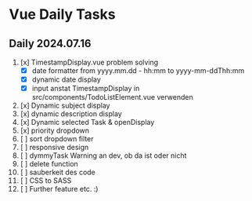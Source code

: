 # Vue Daily Tasks
## Daily 2024.07.16
1. [x] TimestampDisplay.vue problem solving
    - [x] date formatter from yyyy.mm.dd - hh:mm to yyyy-mm-ddThh:mm
    - [x] dynamic date display
    - [x] input anstat TimestampDisplay in src/components/TodoListElement.vue verwenden
2. [x] Dynamic subject display
3. [x] dynamic description display
4. [x] Dynamic selected Task & openDisplay
5. [x] priority dropdown
6. [ ] sort dropdown filter
7. [ ] responsive design
8. [ ] dymmyTask Warning an dev, ob da ist oder nicht
9. [ ] delete function
10. [ ] sauberkeit des code
11. [ ] CSS to SASS
12. [ ] Further feature etc. :)




